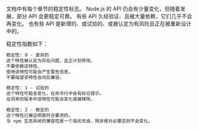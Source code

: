 
<!--type=misc-->

文档中有每个章节的稳定性标志。
Node.js 的 API 仍会有少量变化，但随着发展，部分 API 会更稳定可靠。
有些 API 久经验证、且被大量依赖，它们几乎不会再变化。
也有些 API 是新增的、或试验的、或被认定为有风险且正在被重新设计中的。

稳定性指数如下：

```txt
稳定性: 0 - 废弃的
这个特性被认定为存在问题，且正计划修改。
不要依赖该特性。
使用该特性可能会产生警告信息。
不要指望该特性会向后兼容。
```

```txt
稳定性: 1 - 试验的
这个特性可能会变化，在命令行中会有标记提示。
在将来的版本中该特性可能会变化或被移除。
```

```txt
稳定性: 2 - 稳定的
这个特性已被证明是符合要求的。
与 npm 生态系统的兼容性是一个高优先级，除非绝对必要否则不会变化。
```

